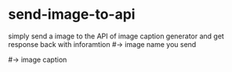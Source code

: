 # send-image-to-api

simply send a image to the API of image caption generator and get response back with inforamtion
#-> image name you send


#-> image caption
